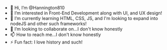 - 👋 Hi, I’m @Hannington810
- 👀 I’m interested in Front-End Development along with UI, and UX design!
- 🌱 I’m currently learning HTML, CSS, JS, and I'm looking to expand into nodeJS and other such frameworks!
- 💞️ I’m looking to collaborate on...I don't know honestly
- 📫 How to reach me...I don't know honestly
- ⚡ Fun fact: I love history and such!

<!---
Hannington810/Hannington810 is a ✨ special ✨ repository because its `README.md` (this file) appears on your GitHub profile.
You can click the Preview link to take a look at your changes.
--->
